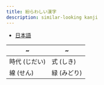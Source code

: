 ```yaml
---
title: 紛らわしい漢字
description: similar-looking kanji
---
```


- [日本語](./index.md)

| ~        | ~       |
| -------- | ------- |
| 時代 (じだい) | 式 (しき)  |
| 線 (せん)   | 緑 (みどり) |
